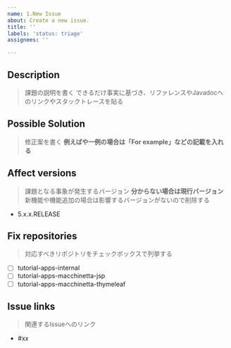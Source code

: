 ```yaml
---
name: 1.New Issue
about: Create a new issue.
title: ''
labels: 'status: triage'
assignees: ''

---
```


## Description
> 課題の説明を書く
> できるだけ事実に基づき、リファレンスやJavadocへのリンクやスタックトレースを貼る

## Possible Solution
> 修正案を書く
> **例えばや一例の場合は「For example」などの記載を入れる**

## Affect versions
> 課題となる事象が発生するバージョン **分からない場合は現行バージョン**
> 新機能や機能追加の場合は影響するバージョンがないので削除する

- 5.x.x.RELEASE

## Fix repositories
> 対応すべきリポジトリをチェックボックスで列挙する

- [ ] tutorial-apps-internal
- [ ] tutorial-apps-macchinetta-jsp
- [ ] tutorial-apps-macchinetta-thymeleaf

## Issue links
> 関連するIssueへのリンク

- #xx
